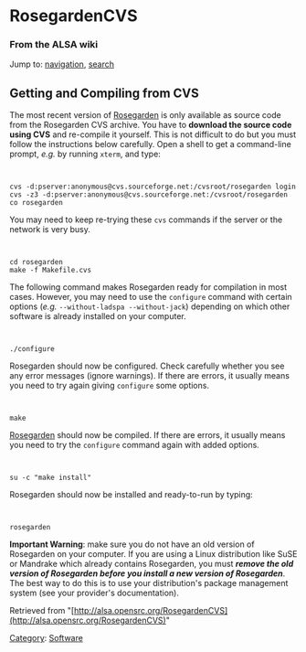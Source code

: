 RosegardenCVS
=============

### From the ALSA wiki

Jump to: [navigation](#mw-head), [search](#p-search)

Getting and Compiling from CVS
------------------------------

The most recent version of [Rosegarden](/Rosegarden "Rosegarden") is
only available as source code from the Rosegarden CVS archive. You have
to **download the source code using CVS** and re-compile it yourself.
This is not difficult to do but you must follow the instructions below
carefully. Open a shell to get a command-line prompt, *e.g.* by running
`xterm`, and type:

` `

    cvs -d:pserver:anonymous@cvs.sourceforge.net:/cvsroot/rosegarden login
    cvs -z3 -d:pserver:anonymous@cvs.sourceforge.net:/cvsroot/rosegarden co rosegarden

You may need to keep re-trying these `cvs` commands if the server or the
network is very busy.

` `

    cd rosegarden
    make -f Makefile.cvs

The following command makes Rosegarden ready for compilation in most
cases. However, you may need to use the `configure` command with certain
options (*e.g.* `--without-ladspa --without-jack`) depending on which
other software is already installed on your computer.

` `

    ./configure

Rosegarden should now be configured. Check carefully whether you see any
error messages (ignore warnings). If there are errors, it usually means
you need to try again giving `configure` some options.

` `

    make

[Rosegarden](/Rosegarden "Rosegarden") should now be compiled. If there
are errors, it usually means you need to try the `configure` command
again with added options.

` `

    su -c "make install"

Rosegarden should now be installed and ready-to-run by typing:

` `

    rosegarden

**Important Warning**: make sure you do not have an old version of
Rosegarden on your computer. If you are using a Linux distribution like
SuSE or Mandrake which already contains Rosegarden, you must ***remove
the old version of Rosegarden before you install a new version of
Rosegarden***. The best way to do this is to use your distribution's
package management system (see your provider's documentation).

Retrieved from
"[http://alsa.opensrc.org/RosegardenCVS](http://alsa.opensrc.org/RosegardenCVS)"

[Category](/Special:Categories "Special:Categories"):
[Software](/Category:Software "Category:Software")

